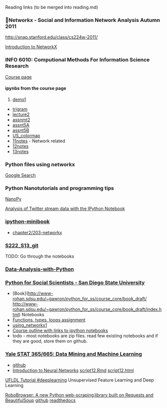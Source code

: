 Reading links (to be merged into reading.md)

### Networkx - Social and Information Network Analysis Autumn 2011
http://snap.stanford.edu/class/cs224w-2011/

[Introduction to NetworkX](http://snap.stanford.edu/class/cs224w-2011/nx_tutorial/nx_tutorial.pdf)
 

### INFO 6010: Computional Methods For Information Science Research 

[Course page](https://courses.cit.cornell.edu/info6010/)
#### ipynbs from the course page
1. [demo1](http://nbviewer.ipython.org/urls/courses.cit.cornell.edu/info6010/resources/demo1.ipynb)
* [trigram](http://nbviewer.ipython.org/urls/courses.cit.cornell.edu/info6010/resources/trigram.ipynb)
* [lecture2](http://nbviewer.ipython.org/urls/courses.cit.cornell.edu/info6010/resources/lecture2.ipynb)
* [assnmt2](http://nbviewer.ipython.org/urls/courses.cit.cornell.edu/info6010/resources/assnmt2.ipynb)
* [assnt5A](http://nbviewer.ipython.org/url/courses.cit.cornell.edu/info6010/resources/assnt5A.ipynb)
* [assnt5B](http://nbviewer.ipython.org/url/courses.cit.cornell.edu/info6010/resources/assnt5B.ipynb)
* [US_colormap](http://nbviewer.ipython.org/url/courses.cit.cornell.edu/info6010/resources/US_colormap.ipynb)
* [11notes](http://nbviewer.ipython.org/url/courses.cit.cornell.edu/info6010/resources/11notes.ipynb) - Network related
* [12notes](http://nbviewer.ipython.org/url/courses.cit.cornell.edu/info6010/resources/12notes.ipynb)
* [13notes](http://nbviewer.ipython.org/url/courses.cit.cornell.edu/info6010/resources/13notes.ipynb)

### Python files using networkx 
[Google Search](http://www.google.com/cse?cx=009384408222384877262%3Ap27tltxalv0&ie=UTF-8&q=networkx&sa=Search&siteurl=www.google.com%2Fcse%2Fhome%3Fcx%3D009384408222384877262%3Ap27tltxalv0&ref=&ss=1160j287808j8#gsc.tab=0&gsc.q=networkx%20filetype%3Apy)


### Python Nanotutorials and programming tips

[NanoPy](http://pages.physics.cornell.edu/~myers/teaching/ComputationalMethods/python/NanoPy/NanoPy.html)
 
[Analysis of Twitter stream data with the IPython Notebook](http://nbviewer.ipython.org/github/ellisonbg/talk-strata2013/blob/master/TwitterNetworkX.ipynb)
 
### [ipython-minibook](https://github.com/rossant/ipython-minibook)
- [chapter2/203-networkx](http://nbviewer.ipython.org/github/rossant/ipython-minibook/blob/master/chapter2/203-networkx.ipynb)


### [S222_S13_git](https://github.com/pbstark/S222_S13_git)
TODO: Go through the notebooks
 
### [Data-Analysis-with-Python](https://github.com/donigian/Data-Analysis-with-Python)
 
 
### [Python for Social Scientists - San Diego State University](http://www-rohan.sdsu.edu/~gawron/python_for_ss/)
- [Book](http://www-rohan.sdsu.edu/~gawron/python_for_ss/course_core/book_draft/
http://www-rohan.sdsu.edu/~gawron/python_for_ss/course_core/book_draft/index.html)
Notebooks 
- [Functions, types, loops assignment](http://nbviewer.jupyter.org/url/www-rohan.sdsu.edu/~gawron/python_for_ss/course_core/notebooks/functions_assignment-lecture.ipynb)
- [using_networkx1](http://nbviewer.ipython.org/url/www-rohan.sdsu.edu/~gawron/python_for_ss/course_core/book_draft/_downloads/using_networkx1.ipynb)
- [Course outline with links to ipython notebooks](http://www-rohan.sdsu.edu/~gawron/python_for_ss/course_core/course_outline.html)
- todo - most notebooks are zip files. read few existing notebooks and if they are good, store them on github. 
 

### [Yale STAT 365/665: Data Mining and Machine Learning](http://euler.stat.yale.edu/~tba3/stat665/)
- [github](https://github.com/statsmaths/stat665)
- [Introduction to Neural Networks](http://euler.stat.yale.edu/~tba3/stat665/lectures/lec12/lecture12.pdf) [script12.Rmd](http://euler.stat.yale.edu/~tba3/stat665/lectures/lec12/script12.Rmd) [script12.html](http://euler.stat.yale.edu/~tba3/stat665/lectures/lec12/script12.html)

[UFLDL Tutorial #deeplearning](http://ufldl.stanford.edu/wiki/index.php/UFLDL_Tutorial)
Unsupervised Feature Learning and Deep Learning
  
 
[RoboBrowser: A new Python web-scraping library built on Requests and BeautifulSoup](https://www.reddit.com/r/Python/comments/1xkhd1/robobrowser_a_new_python_webscraping_library/) [github](https://github.com/jmcarp/robobrowser) [readthedocs](http://robobrowser.readthedocs.org/)
 
 
